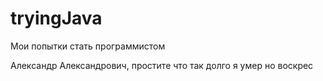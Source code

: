# tryingJava
Мои попытки стать программистом

Александр Александрович, простите что так долго я умер но воскрес 
